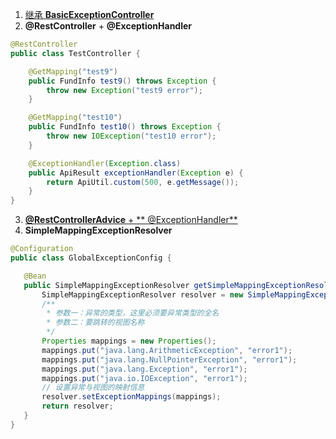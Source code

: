 1. [继承 **BasicExceptionController**](./src/main/java/org/github/mbmll/starters/exception/CustomErrorController.java)
2. **@RestController** + **@ExceptionHandler**

```java
@RestController
public class TestController {

    @GetMapping("test9")
    public FundInfo test9() throws Exception {
        throw new Exception("test9 error");
    }

    @GetMapping("test10")
    public FundInfo test10() throws Exception {
        throw new IOException("test10 error");
    }

    @ExceptionHandler(Exception.class)
    public ApiResult exceptionHandler(Exception e) {
        return ApiUtil.custom(500, e.getMessage());
    }
}

```

3. [**@RestControllerAdvice** + **
   @ExceptionHandler**](src/main/java/org/github/mbmll/starters/exception/handler/ControllerExceptionHandlers.java)
4. **SimpleMappingExceptionResolver**

```java
@Configuration
public class GlobalExceptionConfig {

   @Bean
   public SimpleMappingExceptionResolver getSimpleMappingExceptionResolver(){
       SimpleMappingExceptionResolver resolver = new SimpleMappingExceptionResolver();
       /**
        * 参数一：异常的类型，这里必须要异常类型的全名
        * 参数二：要跳转的视图名称
        */
       Properties mappings = new Properties();
       mappings.put("java.lang.ArithmeticException", "error1");
       mappings.put("java.lang.NullPointerException", "error1");
       mappings.put("java.lang.Exception", "error1");
       mappings.put("java.io.IOException", "error1");
       // 设置异常与视图的映射信息
       resolver.setExceptionMappings(mappings);
       return resolver;
   }
}


```